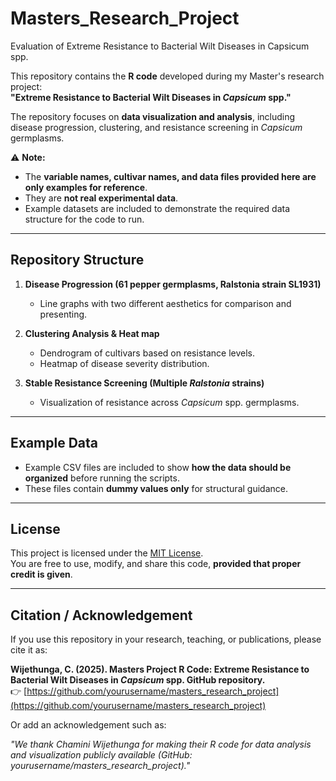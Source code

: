 # Masters_Research_Project
Evaluation of Extreme Resistance to Bacterial Wilt Diseases in Capsicum spp.

This repository contains the **R code** developed during my Master's research project:  
**"Extreme Resistance to Bacterial Wilt Diseases in *Capsicum* spp."**

The repository focuses on **data visualization and analysis**, including disease progression, clustering, and resistance screening in *Capsicum* germplasms.  

⚠️ **Note:**  
- The **variable names, cultivar names, and data files provided here are only examples for reference**.  
- They are **not real experimental data**.  
- Example datasets are included to demonstrate the required data structure for the code to run.

---

## Repository Structure

1. **Disease Progression (61 pepper germplasms, Ralstonia strain SL1931)**  
   - Line graphs with two different aesthetics for comparison and presenting.

2. **Clustering Analysis & Heat map**  
   - Dendrogram of cultivars based on resistance levels.  
   - Heatmap of disease severity distribution.  

3. **Stable Resistance Screening (Multiple *Ralstonia* strains)**  
   - Visualization of resistance across *Capsicum* spp. germplasms.  

---

## Example Data

- Example CSV files are included to show **how the data should be organized** before running the scripts.  
- These files contain **dummy values only** for structural guidance.  

---

## License

This project is licensed under the [MIT License](LICENSE).  
You are free to use, modify, and share this code, **provided that proper credit is given**.  

---

## Citation / Acknowledgement

If you use this repository in your research, teaching, or publications, please cite it as:

**Wijethunga, C. (2025). Masters Project R Code: Extreme Resistance to Bacterial Wilt Diseases in *Capsicum* spp. GitHub repository.**  
👉 [https://github.com/yourusername/masters_research_project](https://github.com/yourusername/masters_research_project)

Or add an acknowledgement such as:

*"We thank Chamini Wijethunga for making their R code for data analysis and visualization publicly available (GitHub: yourusername/masters_research_project)."*
